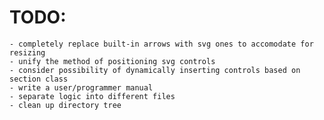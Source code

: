 # TODO:
	- completely replace built-in arrows with svg ones to accomodate for resizing
	- unify the method of positioning svg controls
	- consider possibility of dynamically inserting controls based on section class
	- write a user/programmer manual
	- separate logic into different files
	- clean up directory tree